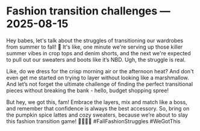 # Fashion transition challenges — 2025-08-15

Hey babes, let's talk about the struggles of transitioning our wardrobes from summer to fall! 🍂 It's like, one minute we're serving up those killer summer vibes in crop tops and denim shorts, and the next we're expected to pull out our sweaters and boots like it’s NBD. Ugh, the struggle is real.

Like, do we dress for the crisp morning air or the afternoon heat? And don't even get me started on trying to layer without looking like a marshmallow. And let’s not forget the ultimate challenge of finding the perfect transitional pieces without breaking the bank - hello, budget shopping spree!

But hey, we got this, fam! Embrace the layers, mix and match like a boss, and remember that confidence is always the best accessory. So, bring on the pumpkin spice lattes and cozy sweaters, because we’re about to slay this fashion transition game! 💁🏽‍♀️✨ #FallFashionStruggles #WeGotThis
